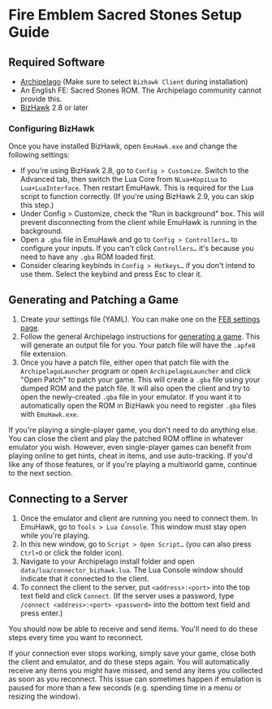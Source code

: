 # Fire Emblem Sacred Stones Setup Guide

## Required Software

- [Archipelago](https://github.com/ArchipelagoMW/Archipelago/releases)
(Make sure to select `Bizhawk Client` during installation)
- An English FE: Sacred Stones ROM. The Archipelago community cannot provide this.
- [BizHawk](https://tasvideos.org/BizHawk/ReleaseHistory) 2.8 or later

### Configuring BizHawk

Once you have installed BizHawk, open `EmuHawk.exe` and change the following settings:

- If you're using BizHawk 2.8, go to `Config > Customize`. Switch to the Advanced tab, then switch the Lua Core from
`NLua+KopiLua` to `Lua+LuaInterface`. Then restart EmuHawk. This is required for the Lua script to function correctly.
(If you're using BizHawk 2.9, you can skip this step.)
- Under Config > Customize, check the "Run in background" box. This will prevent disconnecting from the client while
EmuHawk is running in the background.
- Open a `.gba` file in EmuHawk and go to `Config > Controllers…` to configure your inputs. If you can't click
`Controllers…` it's because you need to have any `.gba` ROM loaded first.
- Consider clearing keybinds in `Config > Hotkeys…` if you don't intend to use them. Select the keybind and press Esc to
clear it.

## Generating and Patching a Game

1. Create your settings file (YAML). You can make one on the
[FE8 settings page](../../../games/Fire%20Emblem%20Sacred%20Stones/player-settings).
2. Follow the general Archipelago instructions for [generating a game](../../Archipelago/setup/en#generating-a-game).
This will generate an output file for you. Your patch file will have the `.apfe8` file extension.
3. Once you have a patch file, either open that patch file with the `ArchipelagoLauncher` program or open
`ArchipelagoLauncher` and click "Open Patch" to patch your game. This will create a `.gba` file using your dumped ROM
and the patch file. It will also open the client and try to open the newly-created `.gba` file in your emulator. If you
want it to automatically open the ROM in BizHawk you need to register `.gba` files with `EmuHawk.exe`.

If you're playing a single-player game, you don't need to do anything else. You can close the client and play the
patched ROM offline in whatever emulator you wish. However, even single-player games can benefit from playing online to
get hints, cheat in items, and use auto-tracking. If you'd like any of those features, or if you're playing a multiworld
game, continue to the next section.

## Connecting to a Server

1. Once the emulator and client are running you need to connect them. In EmuHawk, go to `Tools > Lua Console`. This
window must stay open while you're playing.
2. In this new window, go to `Script > Open Script…` (you can also press `Ctrl+O` or click the folder icon).
3. Navigate to your Archipelago install folder and open `data/lua/connector_bizhawk.lua`. The Lua Console window
should indicate that it connected to the client.
4. To connect the client to the server, put `<address>:<port>` into the top text field and click `Connect`. (If the
server uses a password, type `/connect <address>:<port> <password>` into the bottom text field and press enter.)

You should now be able to receive and send items. You'll need to do these steps every time you want to reconnect.

If your connection ever stops working, simply save your game, close both the client and emulator, and do these steps
again. You will automatically receive any items you might have missed, and send any items you collected as soon as you
reconnect. This issue can sometimes happen if emulation is paused for more than a few seconds (e.g. spending time in a
menu or resizing the window).
